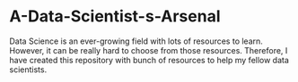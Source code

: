 # A-Data-Scientist-s-Arsenal
Data Science is an ever-growing field with lots of resources to learn. However, it can be really hard to choose from those resources. Therefore, I have created this repository with bunch of resources to help my fellow data scientists.
